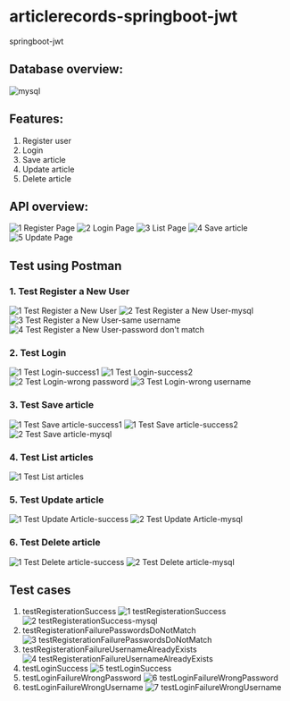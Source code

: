 # articlerecords-springboot-jwt
springboot-jwt

## Database overview:
![mysql](https://user-images.githubusercontent.com/105952128/232654617-33d5c8ef-b62e-4b5e-adee-22f8b53606e0.png)

## Features:
1. Register user
2. Login
3. Save article
4. Update article
5. Delete article

## API overview:
![1  Register Page](https://user-images.githubusercontent.com/105952128/232654976-e85b1d5c-36b7-4b28-8b98-66cfcca2f2b9.png)
![2  Login Page](https://user-images.githubusercontent.com/105952128/232655028-db38d2b5-1d93-4b54-bf63-ff0fd1dddc5a.png)
![3  List Page](https://user-images.githubusercontent.com/105952128/232655178-3cccc4b1-ca73-4bb0-9994-c5987ae0e58a.png)
![4  Save article](https://user-images.githubusercontent.com/105952128/232655213-539846c9-c775-4d3b-abed-a34223267551.png)
![5  Update Page](https://user-images.githubusercontent.com/105952128/232655224-dc5425a2-cd11-4c99-b412-c467ffdefdf4.png)

## Test using Postman
### 1. Test Register a New User
![1  Test Register a New User](https://user-images.githubusercontent.com/105952128/232656073-11a8c428-43dd-420e-b226-3961ad49fdba.png)
![2  Test Register a New User-mysql](https://user-images.githubusercontent.com/105952128/232656086-9374ae6c-2ec1-41bd-8eae-a17d9a4fc68b.png)
![3  Test Register a New User-same username](https://user-images.githubusercontent.com/105952128/232656098-3fc5b671-86a5-4e38-9379-e1f58fc6a83f.png)
![4  Test Register a New User-password don't match](https://user-images.githubusercontent.com/105952128/232656102-0ebeb102-78fb-4647-925e-8e8f3c886004.png)
### 2. Test Login
![1  Test Login-success1](https://user-images.githubusercontent.com/105952128/232656260-bb25e89c-725d-4c02-9d4e-4cea8e91df35.png)
![1  Test Login-success2](https://user-images.githubusercontent.com/105952128/232656272-52667c52-e9b5-4366-a9a9-6b2f2b7c50f7.png)
![2  Test Login-wrong password](https://user-images.githubusercontent.com/105952128/232656281-020087f1-3c75-4a9a-9760-4b147ac5a934.png)
![3  Test Login-wrong username](https://user-images.githubusercontent.com/105952128/232656296-52d097ce-0f86-47b1-abee-f47f2e54bbff.png)
### 3. Test Save article
![1  Test Save article-success1](https://user-images.githubusercontent.com/105952128/232656415-e500287f-c431-4970-ba69-e24d7c4706f5.png)
![1  Test Save article-success2](https://user-images.githubusercontent.com/105952128/232656425-f98f0617-3569-4351-959a-6caa8f9ef385.png)
![2  Test Save article-mysql](https://user-images.githubusercontent.com/105952128/232656431-02d53e9a-3d83-41ce-8422-fcb49805dc8e.png)
### 4. Test List articles
![1  Test List articles](https://user-images.githubusercontent.com/105952128/232656480-e6abe064-55cf-4451-909e-eb9df67e0bb8.png)
### 5. Test Update article
![1  Test Update Article-success](https://user-images.githubusercontent.com/105952128/232656532-24043767-b394-4fe1-a33a-aa8ea11abfa8.png)
![2  Test Update Article-mysql](https://user-images.githubusercontent.com/105952128/232656547-83ec3abd-e176-496d-ab0f-d297a388175e.png)
### 6. Test Delete article
![1  Test Delete article-success](https://user-images.githubusercontent.com/105952128/232656597-2be00fc0-228d-4c69-9599-898a2dfbb240.png)
![2  Test Delete article-mysql](https://user-images.githubusercontent.com/105952128/232656603-3671ccbb-b897-405b-b0fb-9a3db0927b86.png)

## Test cases 
1. testRegisterationSuccess
![1  testRegisterationSuccess](https://user-images.githubusercontent.com/105952128/232656696-ca1b3fb1-91e8-473d-985c-b939e2a5e7e9.png)
![2  testRegisterationSuccess-mysql](https://user-images.githubusercontent.com/105952128/232656748-aa397300-29a2-44da-aa4f-3f277b48af5e.png)
2. testRegisterationFailurePasswordsDoNotMatch
![3  testRegisterationFailurePasswordsDoNotMatch](https://user-images.githubusercontent.com/105952128/232656794-7f55847e-5462-400d-bc2b-14a77d746117.png)
3. testRegisterationFailureUsernameAlreadyExists
![4  testRegisterationFailureUsernameAlreadyExists](https://user-images.githubusercontent.com/105952128/232656856-27382c2e-e70a-4b4a-925f-aa9e1029e529.png)
4. testLoginSuccess
![5  testLoginSuccess](https://user-images.githubusercontent.com/105952128/232656900-8855d714-f96d-48f4-9395-bf959fe62143.png)
5. testLoginFailureWrongPassword
![6  testLoginFailureWrongPassword](https://user-images.githubusercontent.com/105952128/232656935-094792c9-d483-4ba5-bd5a-cb3b70cff620.png)
6. testLoginFailureWrongUsername
![7  testLoginFailureWrongUsername](https://user-images.githubusercontent.com/105952128/232656972-5792b966-0d72-4879-87ac-8fcfc40904d2.png)
